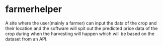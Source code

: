 # farmerhelper
A site where the user(mainly a farmer) can input the data of the crop and their location and the software will spit out the predicted price data of the crop during when the harvesting will happen which will be based on the dataset from an API.
